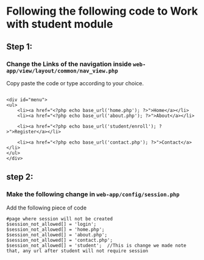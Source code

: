 
# Following the following code to Work with student module
## Step 1:
### Change the Links of the navigation inside ``` web-app/view/layout/common/nav_view.php ```

Copy paste the code or type according to your choice.

```

<div id="menu">
<ul>
	<li><a href="<?php echo base_url('home.php'); ?>">Home</a></li>
	<li><a href="<?php echo base_url('about.php'); ?>">About</a></li>

	<li><a href="<?php echo base_url('student/enroll'); ?>">Register</a></li>
	
	<li><a href="<?php echo base_url('contact.php'); ?>">Contact</a></li>
</ul>
</div>

```
## step 2:
### Make the following change in ``` web-app/config/session.php ```
Add the following piece of code
```
#page where session will not be created
$session_not_allowed[] = 'login'; 
$session_not_allowed[] = 'home.php'; 
$session_not_allowed[] = 'about.php'; 
$session_not_allowed[] = 'contact.php'; 
$session_not_allowed[] = 'student';  //This is change we made note that, any url after student will not require session

```
